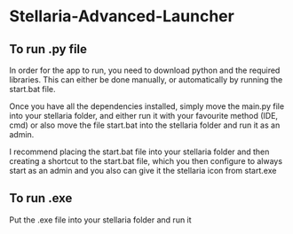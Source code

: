 # Stellaria-Advanced-Launcher

## To run .py file
In order for the app to run, you need to download python and the required libraries. This can either be done manually, or automatically by running the start.bat file.

Once you have all the dependencies installed, simply move the main.py file into your stellaria folder, and either run it with your favourite method (IDE, cmd) or also move the file start.bat into the stellaria folder and run it as an admin. 

I recommend placing the start.bat file into your stellaria folder and then creating a shortcut to the start.bat file, which you then configure to always start as an admin and you also can give it the stellaria icon from start.exe

## To run .exe
Put the .exe file into your stellaria folder and run it
